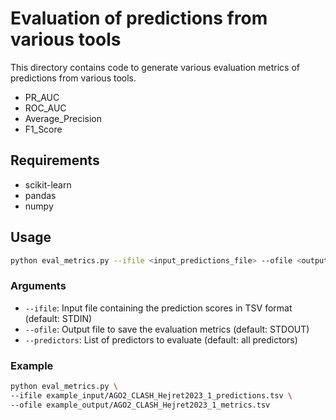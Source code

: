 # Evaluation of predictions from various tools

This directory contains code to generate various evaluation metrics of predictions from various tools. 

- PR_AUC
- ROC_AUC
- Average_Precision
- F1_Score

## Requirements 

- scikit-learn
- pandas
- numpy

## Usage

```bash
python eval_metrics.py --ifile <input_predictions_file> --ofile <output_metrics_file> [--predictors <list_of_predictors>]`
```

### Arguments

- `--ifile`: Input file containing the prediction scores in TSV format (default: STDIN)
- `--ofile`: Output file to save the evaluation metrics (default: STDOUT)
- `--predictors`: List of predictors to evaluate (default: all predictors)

### Example

```bash
python eval_metrics.py \
--ifile example_input/AGO2_CLASH_Hejret2023_1_predictions.tsv \
--ofile example_output/AGO2_CLASH_Hejret2023_1_metrics.tsv
```
